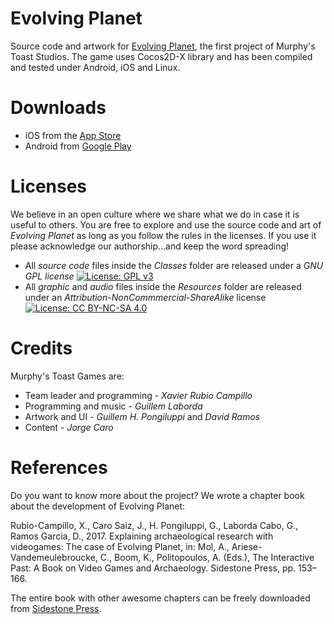 Evolving Planet
=========

Source code and artwork for [Evolving Planet](http://www.evoplanetgame.com), the first project of Murphy's Toast Studios.
The game uses Cocos2D-X library and has been compiled and tested under Android, iOS and Linux. 

# Downloads

- iOS from the [App Store](https://itunes.apple.com/app/evolving-planet/id998255369)
- Android from [Google Play](https://play.google.com/store/apps/details?id=com.MurphysToast.EvolvingPlanet)

# Licenses

We believe in an open culture where we share what we do in case it is useful to others. You are free to explore and use the source code and art of *Evolving Planet* as long as you follow the rules in the licenses. If you use it please acknowledge our authorship...and keep the word spreading!

- All *source code* files inside the *Classes* folder are released under a *GNU GPL license* [![License: GPL v3](https://img.shields.io/badge/License-GPL%20v3-blue.svg)](http://www.gnu.org/licenses/gpl-3.0) 
- All *graphic* and *audio* files inside the *Resources* folder are released under an *Attribution-NonCommmercial-ShareAlike* license [![License: CC BY-NC-SA 4.0](https://licensebuttons.net/l/by-nc-sa/4.0/80x15.png)](http://creativecommons.org/licenses/by-nc-sa/4.0/)

# Credits

Murphy's Toast Games are:

- Team leader and programming - *Xavier Rubio Campillo*
- Programming and music - *Guillem Laborda*
- Artwork and UI - *Guillem H. Pongiluppi* and *David Ramos*
- Content - *Jorge Caro*

# References 

Do you want to know more about the project? We wrote a chapter book about the development of Evolving Planet:

Rubio-Campillo, X., Caro Saiz, J., H. Pongiluppi, G., Laborda Cabo, G., Ramos Garcia, D., 2017. Explaining archaeological research with videogames: The case of Evolving Planet, in: Mol, A., Ariese-Vandemeulebroucke, C., Boom, K., Politopoulos, A. (Eds.), The Interactive Past: A Book on Video Games and Archaeology. Sidestone Press, pp. 153–166.

The entire book with other awesome chapters can be freely downloaded from [Sidestone Press](https://www.sidestone.com/books/the-interactive-past).

